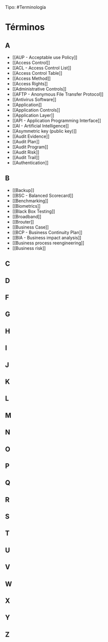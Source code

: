 Tipo: #Terminología

# Términos
## A
* [[AUP - Acceptable use Policy]]
* [[Access Control]]
* [[ACL - Access Control List]]
* [[Access Control Table]]
* [[Access Method]]
* [[Access Rights]]
* [[Administrative Controls]]
* [[AFTP - Anonymous File Transfer Protocol]]
* [[Antivirus Software]]
* [[Application]]
* [[Application Controls]]
* [[Application Layer]]
* [[API - Application Programming Interface]]
* [[AI - Artificial Intelligence]]
* [[Asymmetric key (public key)]]
* [[Audit Evidence]]
* [[Audit Plan]]
* [[Audit Program]]
* [[Audit Risk]]
* [[Audit Trail]]
* [[Authentication]]
## B
* [[Backup]]
* [[BSC - Balanced Scorecard]]
* [[Benchmarking]]
* [[Biometrics]]
* [[Black Box Testing]]
* [[Broadband]]
* [[Brouter]]
* [[Business Case]]
* [[BCP - Business Continuity Plan]]
* [[BIA - Business impact analysis]]
* [[Business process reengineering]]
* [[Business risk]]
## C
## D
## F
## G
## H
## I
## J
## K
## L
## M
## N
## O
## P
## Q
## R
## S
## T
## U
## V
## W
## X
## Y
## Z
